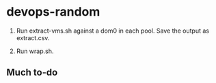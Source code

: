 # devops-random

1. Run extract-vms.sh against a dom0 in each pool. Save the output as
   extract.csv.

2. Run wrap.sh.

## Much to-do
